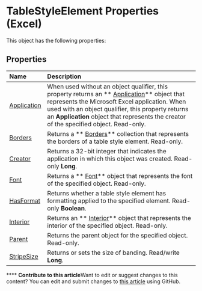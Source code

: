 
# TableStyleElement Properties (Excel)
This object has the following properties:

## Properties



|**Name**|**Description**|
|:-----|:-----|
| [Application](be36f1d4-1aed-db98-fafd-ce55a153f255.md)|When used without an object qualifier, this property returns an  ** [Application](19b73597-5cf9-4f56-8227-b5211f657f6f.md)** object that represents the Microsoft Excel application. When used with an object qualifier, this property returns an **Application** object that represents the creator of the specified object. Read-only.|
| [Borders](a6fdfe85-0953-f796-5c89-6f418e9226e6.md)|Returns a  ** [Borders](adb6efd6-73b6-e620-e9be-f4a42bc52ae8.md)** collection that represents the borders of a table style element. Read-only.|
| [Creator](ab9524d1-7d61-cc43-2d8f-0b087f1ccb1b.md)|Returns a 32-bit integer that indicates the application in which this object was created. Read-only  **Long**.|
| [Font](da95a6b8-5ee0-df95-0624-f272da27109d.md)|Returns a  ** [Font](f4788ba4-1c4c-2f03-4d73-194bc9316825.md)** object that represents the font of the specified object. Read-only.|
| [HasFormat](3a9778ef-f2f4-7d07-5378-1d12feeb2711.md)|Returns whether a table style element has formatting applied to the specified element. Read-only  **Boolean**.|
| [Interior](517486ad-abb6-3a10-1059-7494c137dc59.md)|Returns an  ** [Interior](37c79831-2cac-69fd-10ee-6d5415ed338b.md)** object that represents the interior of the specified object. Read-only.|
| [Parent](15810259-c8bc-d5d4-ea3c-ce16af733ca6.md)|Returns the parent object for the specified object. Read-only.|
| [StripeSize](b0f9515f-38d7-c338-43e0-0da0e9de0555.md)|Returns or sets the size of banding. Read/write  **Long**.|

****   **Contribute to this article**Want to edit or suggest changes to this content? You can edit and submit changes to  [this article](https://github.com/jhershey00/VBA_Excel_Test/OpenXMLCon/articles/73780cf3-0ff4-4da8-870f-69e1ba9f3eff.md) using GitHub.

